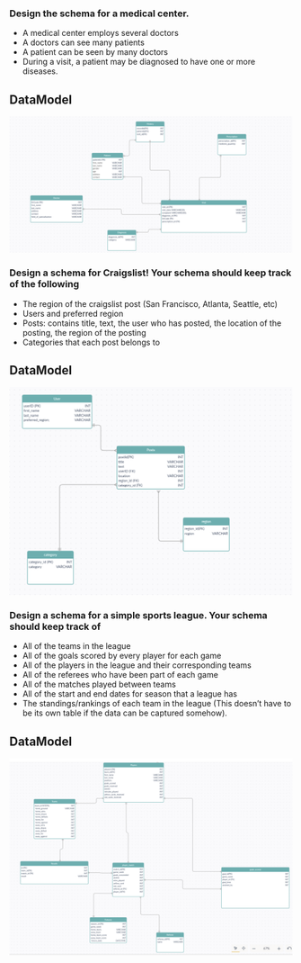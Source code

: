 ### Design the schema for a medical center.

* A medical center employs several doctors
* A doctors can see many patients
* A patient can be seen by many doctors
* During a visit, a patient may be diagnosed to have one or more diseases.

## DataModel
![Alt text](medicalERDiagram.PNG?raw=true "Medical ER Diagram")


### Design a schema for Craigslist! Your schema should keep track of the following

* The region of the craigslist post (San Francisco, Atlanta, Seattle, etc)
* Users and preferred region
* Posts: contains title, text, the user who has posted, the location of the posting, the region of the posting
* Categories that each post belongs to

## DataModel
![Alt text](craiglistER.PNG?raw=true "Craiglist ER Diagram")


### Design a schema for a simple sports league. Your schema should keep track of

* All of the teams in the league
* All of the goals scored by every player for each game
* All of the players in the league and their corresponding teams
* All of the referees who have been part of each game
* All of the matches played between teams
* All of the start and end dates for season that a league has
* The standings/rankings of each team in the league (This doesn’t have to be its own table if the data can be captured somehow).

## DataModel
![Alt text](soccerleague.PNG?raw=true "Soccerleague ER Diagram")

